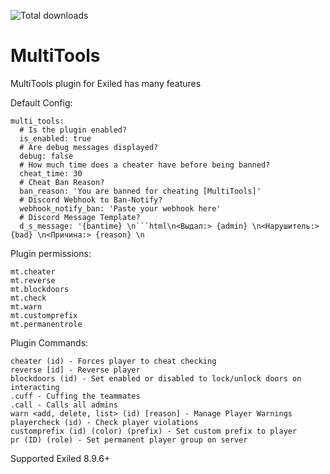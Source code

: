 ![Total downloads](https://img.shields.io/github/downloads/LigindaLeg/MultiTools/total)
# MultiTools
MultiTools plugin for Exiled has many features


Default Config:
```
multi_tools:
  # Is the plugin enabled?
  is_enabled: true
  # Are debug messages displayed?
  debug: false
  # How much time does a cheater have before being banned?
  cheat_time: 30
  # Cheat Ban Reason?
  ban_reason: 'You are banned for cheating [MultiTools]'
  # Discord Webhook to Ban-Notify?
  webhook_notify_ban: 'Paste your webhook here'
  # Discord Message Template?
  d_s_message: '{bantime} \n```html\n<Выдал:> {admin} \n<Нарушитель:> {bad} \n<Причина:> {reason} \n
 ```


Plugin permissions:
```
mt.cheater
mt.reverse 
mt.blockdoors
mt.check
mt.warn
mt.customprefix
mt.permanentrole
 ```


Plugin Commands:
```
cheater (id) - Forces player to cheat checking
reverse [id] - Reverse player
blockdoors (id) - Set enabled or disabled to lock/unlock doors on interacting
.cuff - Cuffing the teammates
.call - Calls all admins
warn <add, delete, list> (id) [reason] - Manage Player Warnings
playercheck (id) - Check player violations
customprefix (id) (color) (prefix) - Set custom prefix to player
pr (ID) (role) - Set permanent player group on server
```

Supported Exiled 8.9.6+
